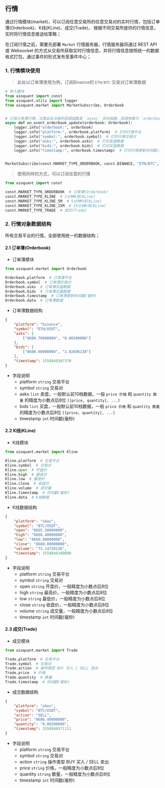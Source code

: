 ## 行情

通过行情模块(market)，可以订阅任意交易所的任意交易对的实时行情，包括订单薄(Orderbook)、K线(KLine)、成交(Trade)，
根据不同交易所提供的行情信息，实时将行情信息推送给策略；

在订阅行情之前，需要先部署 `Market` 行情服务器，行情服务器将通过 REST API 或 Websocket 的方式从交易所获取实时行情信息，并将行情信息按照统一的数据格式打包，通过事件的形式发布至事件中心；


### 1. 行情模块使用

> 此处以订单薄使用为例，订阅Binance的 `ETH/BTC` 交易对订单薄数据
```python
# 导入模块
from aioquant import const
from aioquant.utils import logger
from aioquant.market import MarketSubscribe, Orderbook


# 订阅订单薄行情，注意此处注册的回调函数是 `async` 异步函数，回调参数为 `orderbook` 对象，数据结构查看下边的介绍。
async def on_event_orderbook_update(orderbook: Orderbook):
    logger.info("orderbook:", orderbook)
    logger.info("platform:", orderbook.platform)  # 打印行情平台
    logger.info("symbol:", orderbook.symbol)  # 打印行情交易对
    logger.info("asks:", orderbook.asks)  # 打印卖盘数据
    logger.info("bids:", orderbook.bids)  # 打印买盘数据 
    logger.info("timestamp:", orderbook.timestamp)  # 打印行情更新时间戳(毫秒)
    

MarketSubscribe(const.MARKET_TYPE_ORDERBOOK, const.BINANCE, "ETH/BTC", on_event_orderbook_update)
```

> 使用同样的方式，可以订阅任意的行情
```python
from aioquant import const

const.MARKET_TYPE_ORDERBOOK  # 订单薄(Orderbook)
const.MARKET_TYPE_KLINE  # 1分钟K线(KLine)
const.MARKET_TYPE_KLINE_5M  # 5分钟K线(KLine)
const.MARKET_TYPE_KLINE_15M  # 15分钟K线(KLine)
const.MARKET_TYPE_TRADE  # 成交(Trade)
```


### 2. 行情对象数据结构

所有交易平台的行情，全部使用统一的数据结构；

#### 2.1 订单薄(Orderbook)

- 订单薄模块
```python
from aioquant.market import Orderbook

Orderbook.platform  # 订单薄平台
Orderbook.symbol  # 订单薄交易对
Orderbook.asks  # 订单薄买盘数据
Orderbook.bids  # 订单薄买盘数据
Orderbook.timestamp  # 订单薄更新时间戳(毫秒)
Orderbook.data  # 订单薄数据
```

- 订单薄数据结构
```json
{
    "platform": "binance",
    "symbol": "ETH/USDT",
    "asks": [
        ["8680.70000000", "0.00200000"]
    ],
    "bids": [
        ["8680.60000000", "2.82696138"]
    ],
    "timestamp": 1558949307370
}
```

- 字段说明
    - platform `string` 交易平台
    - symbol `string` 交易对
    - asks `list` 卖盘，一般默认前10档数据，一般 `price 价格` 和 `quantity 数量` 的精度为小数点后8位 `[[price, quantity], ...]`
    - bids `list` 买盘，一般默认前10档数据，一般 `price 价格` 和 `quantity 数量` 的精度为小数点后8位 `[[price, quantity], ...]`
    - timestamp `int` 时间戳(毫秒)


#### 2.2 K线(KLine)

- K线模块
```python
from aioquant.market import Kline

Kline.platform  # 交易平台
Kline.symbol  # 交易对
Kline.open  # 开盘价
Kline.high  # 最高价
Kline.low  # 最低价
Kline.close  # 收盘价
Kline.volume  # 成交量
Kline.timestamp  # 时间戳(毫秒)
Kline.data  # K线数据
```

- K线数据结构
```json
{
    "platform": "okex",
    "symbol": "BTC/USDT",
    "open": "8665.50000000",
    "high": "8668.40000000",
    "low": "8660.00000000",
    "close": "8660.00000000",
    "volume": "73.14728136",
    "timestamp": 1558946340000
}
```

- 字段说明
    - platform `string` 交易平台
    - symbol `string` 交易对
    - open `string` 开盘价，一般精度为小数点后8位
    - high `string` 最高价，一般精度为小数点后8位
    - low `string` 最低价，一般精度为小数点后8位
    - close `string` 收盘价，一般精度为小数点后8位
    - volume `string` 成交量，一般精度为小数点后8位
    - timestamp `int` 时间戳(毫秒)


#### 2.3 成交(Trade)

- 成交模块
```python
from aioquant.market import Trade

Trade.platform  # 交易平台
Trade.symbol  # 交易对
Trade.action  # 操作类型 BUY 买入 / SELL 卖出
Trade.price  # 价格
Trade.quantity  # 数量
Trade.timestamp  # 时间戳(毫秒)
```

- 成交数据结构
```json
{
    "platform": "okex", 
    "symbol": "BTC/USDT", 
    "action": "SELL", 
    "price": "8686.40000000", 
    "quantity": "0.00200000", 
    "timestamp": 1558949571111
}
```

- 字段说明
    - platform `string` 交易平台
    - symbol `string` 交易对
    - action `string` 操作类型 BUY 买入 / SELL 卖出
    - price `string` 价格，一般精度为小数点后8位
    - quantity `string` 数量，一般精度为小数点后8位
    - timestamp `int` 时间戳(毫秒)
